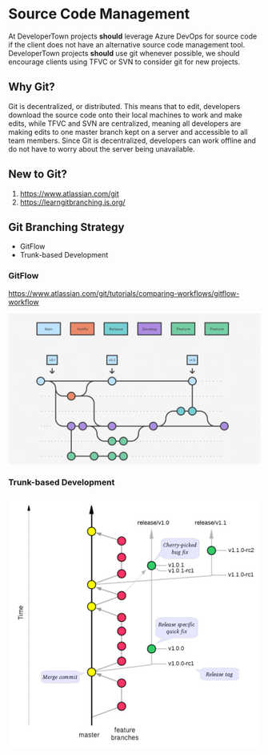 # Source Code Management

At DeveloperTown projects **should** leverage Azure DevOps for source code if the client does not have an alternative source code management tool.  DeveloperTown projects **should** use git whenever possible, we should encourage clients using TFVC or SVN to consider git for new projects.

## Why Git?

Git is decentralized, or distributed. This means that to edit, developers download the source code onto their local machines to work and make edits, while TFVC and SVN are centralized, meaning all developers are making edits to one master branch kept on a server and accessible to all team members.  Since Git is decentralized, developers can work offline and do not have to worry about the server being unavailable.

## New to Git?

1. https://www.atlassian.com/git
2. https://learngitbranching.js.org/


## Git Branching Strategy

* GitFlow 
* Trunk-based Development

### GitFlow

https://www.atlassian.com/git/tutorials/comparing-workflows/gitflow-workflow

![gitflow](./assets/gitflow.png)

### Trunk-based Development

![trunk-based-development](./assets/trunk-based.png)

